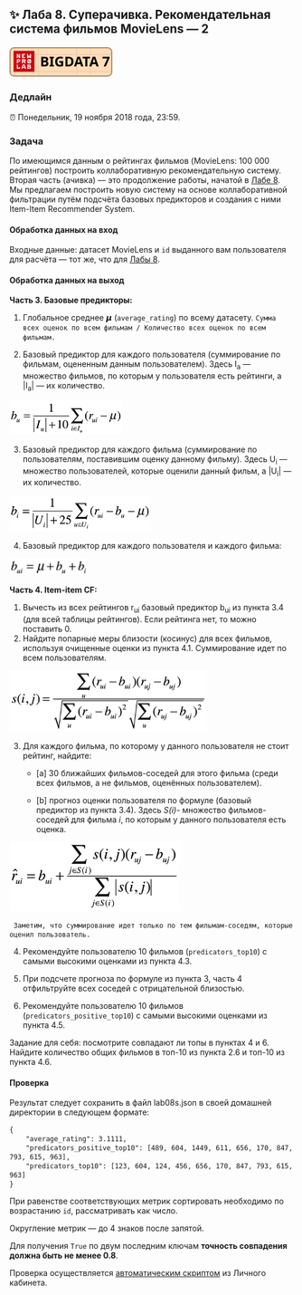 ## ✨ Лаба 8. Суперачивка. Рекомендательная система фильмов MovieLens — 2

##### [![New Professions Lab — Big Data 9](/extra/images/npl7.svg)](https://github.com/newprolab/content_bigdata9)

### Дедлайн

⏰ Понедельник, 19 ноября 2018 года, 23:59.

### Задача

По имеющимся данным о рейтингах фильмов (MovieLens: 100 000 рейтингов) построить коллаборативную рекомендательную систему. Вторая часть (ачивка) — это продолжение работы, начатой в [Лабе 8](lab08.md). Мы предлагаем построить новую систему на основе коллаборативной фильтрации путём подсчёта базовых предикторов и создания с ними Item-Item Recommender System.

#### Обработка данных на вход

Входные данные: датасет MovieLens и `id` выданного вам пользователя для расчёта — тот же, что для [Лабы 8](lab08.md).

#### Обработка данных на выход

**Часть 3. Базовые предикторы:**

1. Глобальное среднее 𝞵 (`average_rating`) по всему датасету. `Сумма всех оценок по всем фильмам / Количество всех оценок по всем фильмам.`

2. Базовый предиктор для каждого пользователя (суммирование по фильмам, оцененным данным пользователем). Здесь I<sub>a</sub> — множество фильмов, по которым у пользователя есть рейтинги, а |I<sub>a</sub>| — их количество.

<img width="200px" src="images/laba08s_base_u.png">

3. Базовый предиктор для каждого фильма (суммирование по пользователям, поставившим оценку данному фильму). Здесь U<sub>i</sub> — множество пользователей, которые оценили данный фильм, а |U<sub>i</sub>| — их количество.

<img width="250px" src="images/laba08s_base_i.png">

4. Базовый предиктор для каждого пользователя и каждого фильма:

<img width="140px" src="images/laba08s_base_ui.png">

**Часть 4. Item-item CF:**

1. Вычесть из всех рейтингов r<sub>ui</sub> базовый предиктор b<sub>ui</sub> из пункта 3.4 (для всей таблицы рейтингов). Если рейтинга нет, то можно поставить 0.
2. Найдите попарные меры близости (косинус) для всех фильмов, используя очищенные оценки из пункта 4.1. Суммирование идет по всем пользователям.

<img width="350px" src="images/laba08s_cosine_items.png">

3. Для каждого фильма, по которому у данного пользователя не стоит рейтинг, найдите:

   * [a] 30 ближайших фильмов-соседей для этого фильма (среди всех фильмов, а не фильмов, оценённых пользователем).

   * [b] прогноз оценки пользователя по формуле (базовый предиктор из пункта 3.4).  Здесь *S(i)*- множество фильмов-соседей для фильма *i*, по которым у данного пользователя есть оценка.
<img width="300px" src="images/laba08s_item_item_cf.png">

     Заметим, что суммирование идет только по тем фильмам-соседям, которые оценил пользователь.

4. Рекомендуйте пользователю 10 фильмов (`predicators_top10`) с самыми высокими оценками из пункта 4.3.

5. При подсчете прогноза по формуле из пункта 3, часть 4 отфильтруйте всех соседей с отрицательной близостью.

6. Рекомендуйте пользователю 10 фильмов (`predicators_positive_top10`) с самыми высокими оценками из пункта 4.5.

Задание для себя: посмотрите совпадают ли топы в пунктах 4 и 6. Найдите количество общих фильмов в топ-10 из пункта 2.6 и топ-10 из пункта 4.6.

#### Проверка

Результат следует сохранить в файл lab08s.json в своей домашней директории в следующем формате:

```
{
    "average_rating": 3.1111,
    "predicators_positive_top10": [489, 604, 1449, 611, 656, 170, 847, 793, 615, 963],
    "predicators_top10": [123, 604, 124, 456, 656, 170, 847, 793, 615, 963]
}
```

При равенстве соответствующих метрик сортировать необходимо по возрастанию `id`, рассматривать как число.

Округление метрик — до 4 знаков после запятой.

Для получения `True` по двум последним ключам **точность совпадения должна быть не менее 0.8**.

Проверка осуществляется [автоматическим скриптом](http://lk.newprolab.com/lab/laba08s) из Личного кабинета.
